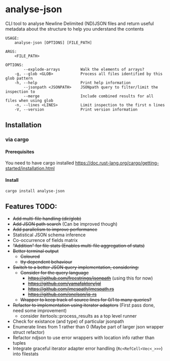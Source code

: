 # analyse-json
CLI tool to analyse Newline Delimited (ND)JSON files and return useful metadata
about the structure to help you understand the contents

```
USAGE:
    analyse-json [OPTIONS] [FILE_PATH]

ARGS:
    <FILE_PATH>

OPTIONS:
        --explode-arrays         Walk the elements of arrays?
    -g, --glob <GLOB>            Process all files identified by this glob pattern
    -h, --help                   Print help information
        --jsonpath <JSONPATH>    JSONpath query to filter/limit the inspection to
        --merge                  Include combined results for all files when using glob
    -n, --lines <LINES>          Limit inspection to the first n lines
    -V, --version                Print version information
```

## Installation
### via cargo
#### Prerequisites
You need to have cargo installed
https://doc.rust-lang.org/cargo/getting-started/installation.html
#### Install
```
cargo install analyse-json
```

## Features TODO:
* ~~Add multi-file handling (dir/glob)~~
* ~~Add JSON path search~~ (Can be improved though)
* ~~Add parallelism to improve performance~~
* Statistical JSON schema inference
* Co-occurrence of fields matrix
* ~~"Addition" for file stats (Enables multi-file aggregation of stats)~~
* ~~Better terminal output~~
  * ~~Coloured~~
  * ~~tty dependent behaviour~~
* ~~Switch to a better JSON query implementation, considering:~~
  * ~~Consider for the query language~~
    * ~~https://github.com/freestrings/jsonpath~~ (using this for now)
    * ~~https://github.com/yamafaktory/jql~~
    * ~~https://github.com/jmespath/jmespath.rs~~
    * ~~https://github.com/onelson/jq-rs~~
  * ~~Wrapper to keep track of source lines for 0/1 to many queries?~~
* ~~Refactor to implementation using iterator adapters~~ (First pass done, need some improvement)
  * consider itertools::process_results as a top level runner
* Check for existance (and type) of particular jsonpath
* Enumerate lines from 1 rather than 0 (Maybe part of larger json wrapper struct refactor)
* Refactor ndjson to use error wrappers with location info rather than tuples
* Integrate graceful iterator adapter error handling (`Rc<RefCell<Vec<_>>>`) into filestats
